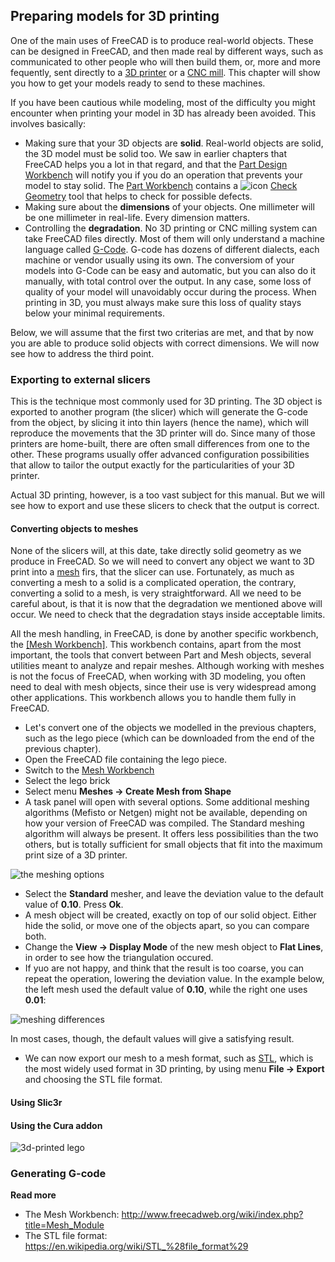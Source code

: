 ## Preparing models for 3D printing

One of the main uses of FreeCAD is to produce real-world objects. These can be designed in FreeCAD, and then made real by different ways, such as communicated to other people who will then build them, or, more and more fequently, sent directly to a [3D printer](https://en.wikipedia.org/wiki/3D_printing) or a [CNC mill](https://en.wikipedia.org/wiki/Milling_%28machining%29). This chapter will show you how to get your models ready to send to these machines.

If you have been cautious while modeling, most of the difficulty you might encounter when printing your model in 3D has already been avoided. This involves basically:

* Making sure that your 3D objects are **solid**. Real-world objects are solid, the 3D model must be solid too. We saw in earlier chapters that FreeCAD helps you a lot in that regard, and that the [Part Design Workbench](http://www.freecadweb.org/wiki/index.php?title=PartDesign_Workbench) will notify you if you do an operation that prevents your model to stay solid. The [Part Workbench](http://www.freecadweb.org/wiki/index.php?title=Part_Module) contains a ![icon](http://www.freecadweb.org/wiki/images/thumb/5/5f/Part_CheckGeometry.png/16px-Part_CheckGeometry.png) [Check Geometry](http://www.freecadweb.org/wiki/index.php?title=Part_CheckGeometry) tool that helps to check for possible defects.
* Making sure about the **dimensions** of your objects. One millimeter will be one millimeter in real-life. Every dimension matters. 
* Controlling the **degradation**. No 3D printing or CNC milling system can take FreeCAD files directly. Most of them will only understand a machine language called [G-Code](https://en.wikipedia.org/wiki/G-code). G-code has dozens of different dialects, each machine or vendor usually using its own. The conversiom of your models into G-Code can be easy and automatic, but you can also do it manually, with total control over the output. In any case, some loss of quality of your model will unavoidably occur during the process. When printing in 3D, you must always make sure this loss of quality stays below your minimal requirements.

Below, we will assume that the first two criterias are met, and that by now you are able to produce solid objects with correct dimensions. We will now see how to address the third point.

### Exporting to external slicers

This is the technique most commonly used for 3D printing. The 3D object is exported to another program (the slicer) which will generate the G-code from the object, by slicing it into thin layers (hence the name), which will reproduce the movements that the 3D printer will do. Since many of those printers are home-built, there are often small differences from one to the other. These programs usually offer advanced configuration possibilities that allow to tailor the output exactly for the particularities of your 3D printer.

Actual 3D printing, however, is a too vast subject for this manual. But we will see how to export and use these slicers to check that the output is correct.

#### Converting objects to meshes

None of the slicers will, at this date, take directly solid geometry as we produce in FreeCAD. So we will need to convert any object we want to 3D print into a [mesh](https://en.wikipedia.org/wiki/Polygon_mesh) firs, that the slicer can use. Fortunately, as much as converting a mesh to a solid is a complicated operation, the contrary, converting a solid to a mesh, is very straightforward. All we need to be careful about, is that it is now that the degradation we mentioned above will occur. We need to check that the degradation stays inside acceptable limits.

All the mesh handling, in FreeCAD, is done by another specific workbench, the [[Mesh Workbench]](http://www.freecadweb.org/wiki/index.php?title=Mesh_Module). This workbench contains, apart from the most important, the tools that convert between Part and Mesh objects, several utilities meant to analyze and repair meshes. Although working with meshes is not the focus of FreeCAD, when working with 3D modeling, you often need to deal with mesh objects, since their use is very widespread among other applications. This workbench allows you to handle them fully in FreeCAD.

* Let's convert one of the objects we modelled in the previous chapters, such as the lego piece (which can be downloaded from the end of the previous chapter).
* Open the FreeCAD file containing the lego piece.
* Switch to the [Mesh Workbench](http://www.freecadweb.org/wiki/index.php?title=Mesh_Module)
* Select the lego brick
* Select menu **Meshes -> Create Mesh from Shape**
* A task panel will open with several options. Some additional meshing algorithms (Mefisto or Netgen) might not be available, depending on how your version of FreeCAD was compiled. The Standard meshing algorithm will always be present. It offers less possibilities than the two others, but is totally sufficient for small objects that fit into the maximum print size of a 3D printer.

![the meshing options](http://www.freecadweb.org/wiki/images/d/de/Exercise_meshing_01.jpg)

* Select the **Standard** mesher, and leave the deviation value to the default value of **0.10**. Press **Ok**.
* A mesh object will be created, exactly on top of our solid object. Either hide the solid, or move one of the objects apart, so you can compare both.
* Change the **View -> Display Mode** of the new mesh object to **Flat Lines**, in order to see how the triangulation occured.
* If yuo are not happy, and think that the result is too coarse, you can repeat the operation, lowering the deviation value. In the example below, the left mesh used the default value of **0.10**, while the right one uses **0.01**:

![meshing differences](http://www.freecadweb.org/wiki/images/b/b2/Exercise_meshing_02.jpg)

In most cases, though, the default values will give a satisfying result.

* We can now export our mesh to a mesh format, such as [STL](https://en.wikipedia.org/wiki/STL_%28file_format%29), which is the most widely used format in 3D printing, by using menu **File -> Export** and choosing the STL file format.

#### Using Slic3r

#### Using the Cura addon

![3d-printed lego](http://www.freecadweb.org/wiki/images/5/54/3d_printed_lego.jpg)

### Generating G-code

**Read more**

* The Mesh Workbench: http://www.freecadweb.org/wiki/index.php?title=Mesh_Module
* The STL file format: https://en.wikipedia.org/wiki/STL_%28file_format%29


